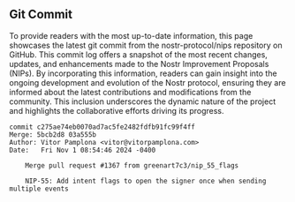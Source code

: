 ## Git Commit
To provide readers with the most up-to-date information, this page showcases the latest git commit from the nostr-protocol/nips repository on GitHub. This commit log offers a snapshot of the most recent changes, updates, and enhancements made to the Nostr Improvement Proposals (NIPs). By incorporating this information, readers can gain insight into the ongoing development and evolution of the Nostr protocol, ensuring they are informed about the latest contributions and modifications from the community. This inclusion underscores the dynamic nature of the project and highlights the collaborative efforts driving its progress.

```shell
commit c275ae74eb0070ad7ac5fe2482fdfb91fc99f4ff
Merge: 5bcb2d8 03a555b
Author: Vitor Pamplona <vitor@vitorpamplona.com>
Date:   Fri Nov 1 08:54:46 2024 -0400

    Merge pull request #1367 from greenart7c3/nip_55_flags
    
    NIP-55: Add intent flags to open the signer once when sending multiple events
```

